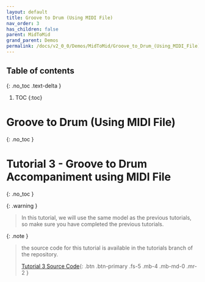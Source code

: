 ```yaml
---
layout: default
title: Groove to Drum (Using MIDI File)
nav_order: 3
has_children: false
parent: MidToMid
grand_parent: Demos
permalink: /docs/v2_0_0/Demos/MidToMid/Groove_to_Drum_(Using_MIDI_File)
---
```



## Table of contents
{: .no_toc .text-delta }

1. TOC
{:toc}

# Groove to Drum (Using MIDI File)
{: .no_toc }


# Tutorial 3 - Groove to Drum Accompaniment using MIDI File
{: .no_toc }

{: .warning }
> In this tutorial, we will use the same model as the previous tutorials, so make sure you have completed the previous tutorials.

{: .note }
> the source code for this tutorial is available in the tutorials branch of the repository.
> 
> [Tutorial 3 Source Code](https://github.com/behzadhaki/NeuralMidiFXPlugin/tree/tutorials/3_Groove2DrumUsingMidiFile){: .btn .btn-primary .fs-5 .mb-4 .mb-md-0 .mr-2 }

